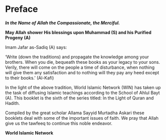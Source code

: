 Preface
=======

***In the Name of Allah the Compassionate, the Merciful.***

**May Allah shower His blessings upon Muhammad (S) and his Purified
Progeny (A)**

Imam Jafar as-Sadiq (A) says:

‘Write (down the traditions) and propagate the knowledge among your
brothers. When you die, bequeath these books as your legacy to your
sons. Verily, there will come on the people a time of disturbance, when
nothing will give them any satisfaction and to nothing will they pay any
heed except to their books.’ (Al-Kafi)

In the light of the above tradition, World Islamic Network (WIN) has
taken up the task of diffusing Islamic teachings according to the School
of Ahlul Bayt (A). This booklet is the sixth of the series titled: In
the Light of Quran and Hadith.

Compiled by the great scholar Allama Sayyid Murtadha Askari these
booklets deal with some of the important issues of faith. We pray that
Allah give us the tawfeeq to continue this noble endeavor.

**World Islamic Network**


